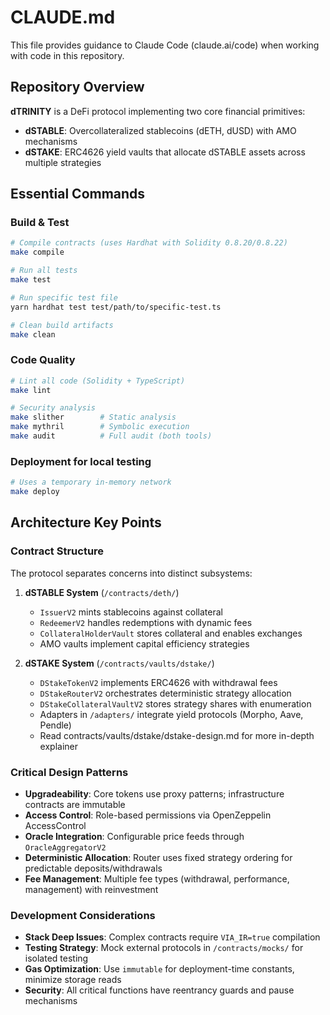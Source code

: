 # CLAUDE.md

This file provides guidance to Claude Code (claude.ai/code) when working with code in this repository.

## Repository Overview

**dTRINITY** is a DeFi protocol implementing two core financial primitives:

- **dSTABLE**: Overcollateralized stablecoins (dETH, dUSD) with AMO mechanisms
- **dSTAKE**: ERC4626 yield vaults that allocate dSTABLE assets across multiple strategies

## Essential Commands

### Build & Test

```bash
# Compile contracts (uses Hardhat with Solidity 0.8.20/0.8.22)
make compile

# Run all tests
make test

# Run specific test file
yarn hardhat test test/path/to/specific-test.ts

# Clean build artifacts
make clean
```

### Code Quality

```bash
# Lint all code (Solidity + TypeScript)
make lint

# Security analysis
make slither        # Static analysis
make mythril        # Symbolic execution
make audit          # Full audit (both tools)
```

### Deployment for local testing

```bash
# Uses a temporary in-memory network
make deploy
```

## Architecture Key Points

### Contract Structure

The protocol separates concerns into distinct subsystems:

1. **dSTABLE System** (`/contracts/deth/`)
   - `IssuerV2` mints stablecoins against collateral
   - `RedeemerV2` handles redemptions with dynamic fees
   - `CollateralHolderVault` stores collateral and enables exchanges
   - AMO vaults implement capital efficiency strategies

2. **dSTAKE System** (`/contracts/vaults/dstake/`)
   - `DStakeTokenV2` implements ERC4626 with withdrawal fees
   - `DStakeRouterV2` orchestrates deterministic strategy allocation
   - `DStakeCollateralVaultV2` stores strategy shares with enumeration
   - Adapters in `/adapters/` integrate yield protocols (Morpho, Aave, Pendle)
   - Read contracts/vaults/dstake/dstake-design.md for more in-depth explainer

### Critical Design Patterns

- **Upgradeability**: Core tokens use proxy patterns; infrastructure contracts are immutable
- **Access Control**: Role-based permissions via OpenZeppelin AccessControl
- **Oracle Integration**: Configurable price feeds through `OracleAggregatorV2`
- **Deterministic Allocation**: Router uses fixed strategy ordering for predictable deposits/withdrawals
- **Fee Management**: Multiple fee types (withdrawal, performance, management) with reinvestment

### Development Considerations

- **Stack Deep Issues**: Complex contracts require `VIA_IR=true` compilation
- **Testing Strategy**: Mock external protocols in `/contracts/mocks/` for isolated testing
- **Gas Optimization**: Use `immutable` for deployment-time constants, minimize storage reads
- **Security**: All critical functions have reentrancy guards and pause mechanisms
